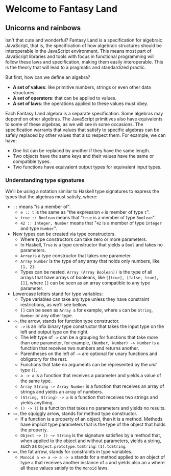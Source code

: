 # Welcome to Fantasy Land

## Unicorns and rainbows

Isn't that cute and wonderful? Fantasy Land is a specification for algebraic JavaScript, that is, the specification of how algebraic structures should be interoperable in the JavaScript environment. This means most part of JavaScript libraries and tools with focus in functional programming will follow these laws and specification, making them easily interoperable. This is the theory that will lead to a pragmatic and standardized practic.

But first, how can we define an algebra?

* **A set of values**: like primitive numbers, strings or even other data structures.
* **A set of operators**: that can be applied to values.
* **A set of laws**: the operations applied to these values must obey.

Each Fantasy Land algebra is a separate specification. Some algebras may depend on other algebras. The JavaScript primitives also have equivalents to some of these algebras, as we will see in some occasions. The specification warrants that values that satisfy to specific algebras can be safely replaced by other values that also respect them. For example, we can have:

* One list can be replaced by another if they have the same length.
* Two objects have the same keys and their values have the same or compatible types.
* Two functions have equivalent output types for equivalent input types.

### Understanding type signatures

We'll be using a notation similar to Haskell type signatures to express the types that the algebras must satisfy, where:

* `::` means "is a member of".
  * `e :: t` is the same as "the expression `e` is member of type `t`".
  * `true :: Boolean` means that "`true` is a member of type `Boolean`".
  * `42 :: Integer, Number` means that "`42` is a member of type `Integer` and type `Number`".
* New types can be created via type constructors.
  * Where type constructors can take zero or more parameters.
  * In Haskell, `True` is a type constructor that yields a `Bool` and takes no parameters.
  * `Array` is a type constructor that takes one parameter.
  * `Array Number` is the type of any array that holds only numbers, like `[1, 2]`.
  * Types can be nested. `Array (Array Boolean))` is the type of all arrays that have arrays of booleans, like `[[true], [false, true], []]`, where `[]` can be seen as an array compatible to any type parameter.
* Lowercase letters stand for type variables:
  * Type variables can take any type unless they have constraint restrictions, as we'll see bellow.
  * `[]` can be seen as `Array a` for example, where `a` can be `String`, `Number` or any other type.
* `->`, the arrow, stands for function type constructor.
  * `->` is an infix binary type constructor that takes the input type on the left and output type on the right.
  * The left type of `->` can be a grouping for functions that take more than one parameter, for example, `(Number, Number) -> Number` is a function that receives two numbers and returns another.
  * Parentheses on the left of `->` are optional for unary functions and obligatory for the rest.
  * Functions that take no arguments can be represented by the *unit* type `()`.
  * `a -> a` is a function that receives a parameter and yields a value of the same type.
  * `Array String -> Array Number` is a function that receives an array of strings and yields an array of numbers.
  * `(String, String) -> a` is a function that receives two strings and yields anything.
  * `() -> ()` is a function that takes no parameters and yields no results.
* `~>`, the squiggly arrow, stands for method type constructor.
  * If a function is a property of an object, then it is a method. Methods have implicit type parameters that is the type of the object that holds the property.
  * `Object ~> () ~> String` is the signature satisfies by a method that, when applied to the object and without parameters, yields a string, such as `Object.prototype.toString`: `(1).toString`.
* `=>`, the fat arrow, stands for constraints in type variables.
  * `Monoid a => a ~> a -> a` stands for a method applied to an object of type `a` that receives another instance of `a` and yields also an `a` where all these values satisfy to the `Monoid` laws.